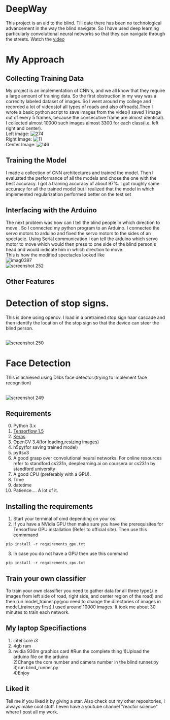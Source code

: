 # DeepWay
This project is an aid to the blind. Till date there has been no technological advancement in the way the blind navigate. So I have used deep learning particularly convolutional neural networks so that they can navigate through the streets. Watch the <a href="https://www.youtube.com/watch?v=qkmU8mN0LwE&feature=youtu.be"> video </a>
# My Approach 
## Collecting Training Data
My project is an implementation of CNN's, and we all know that they require a large amount of training data. So the first obstruction in my way was a correclty labeled dataset of images. So I went around my college and recorded a lot of videos(of all types of roads and also offroads).Then I wrote a basic python script to  save images from the video(I saved 1 image out of every 5 frames, because the consecutive frame are almost identical). I collected almost 10000 such images almost 3300 for each class(i.e. left right and center). 
<br>Left image:
![274](https://user-images.githubusercontent.com/24778913/41227028-10cf6888-6d91-11e8-805a-bef4814ed1c1.jpg)
<br>Right Image:
![11](https://user-images.githubusercontent.com/24778913/41227057-2e4b95bc-6d91-11e8-83ff-4744bcf49382.jpg)
<br>Center Image:
![146](https://user-images.githubusercontent.com/24778913/41227081-42005b88-6d91-11e8-8de5-6ee415d8f617.jpg)




## Training the Model
I made a collection of CNN architectures and trained the model. Then I evaluated the performance of all the models and chose the one with the best accuracy. I got a training accuracy of about 97%. I got roughly same accuracy for all the trained model but I realized that the model in which implemented regularization performed better on the test set

   
## Interfacing with the Arduino
The next problem was how can I tell the blind people in which direction to move .
So I connected my python program to an Arduino. I connected the servo motors to arduino and fixed the servo motors to the sides of an spectacle.  Using Serial communication I can tell the arduino which servo motor to move which would then press to one side of the blind person's head and would indicate him in which direction to move.<br> This is how the modified spectacles looked like</br>
![imag0397](https://user-images.githubusercontent.com/24778913/41227853-ec3f52fa-6d93-11e8-9760-6dcbd931fd4f.jpg)
<br>
![screenshot 252](https://user-images.githubusercontent.com/24778913/41864405-8a17f052-78c7-11e8-9cbf-c1d20847a074.png)
## Other Features

# Detection of stop signs. ##
This is done using opencv. I load in a pretrained stop sign haar cascade and then identify the location of the stop sign so that the device can steer the blind person.
##
![screenshot 250](https://user-images.githubusercontent.com/24778913/41857100-5252bbd8-78b4-11e8-8639-db7bf9359a58.png)
##
# Face Detection
This is achieved using Dlibs face detector.(trying to implement face recognition)
##
![screenshot 249](https://user-images.githubusercontent.com/24778913/41856995-0a62bc06-78b4-11e8-812b-38d02cdfca1d.png)
##
## Requirements
0. Python 3.x
1. <a href="https://tensorflow.org">Tensorflow 1.5</a>
2. <a href="https://keras.io">Keras</a>
3. OpenCV 3.4(for loading,resizing images)
4. h5py(for saving trained model)
5. pyttsx3
6. A good grasp over convolutional neural networks. For online resources refer to standford cs231n, deeplearning.ai on coursera or cs231n by standford university
7. A good CPU (preferably with a GPU).
8. Time
9. datetime
10. Patience.... A lot of it.

## Installing the requirements
1. Start your terminal of cmd depending on your os.
  2. If you have a NVidia GPU then make sure you have the prerequisites for Tensorflow GPU installation (Refer to official site). Then use this commmand

    pip install -r requirements_gpu.txt

  3. In case you do not have a GPU then use this command

    pip install -r requirements_cpu.txt

## Train your own classifier
To train your own classifier you need to gather data for all three type(.i.e images from left side of road, right side, and center region of the road) and then run model_trainer.py(you need to change the directories of images in model_trainer.py first).I used around 10000 images.
It took me about 30 minutes to train each network.<br>
## My laptop Specifiactions
1) intel core i3<br>
2) 4gb ram<br>
3) nvidia 930m graphics card
#Run the complete thing
1)Upload the arduino file on the arduino<br>
2)Change the com number and camera number in the blind runner.py<br>
3)run blind_runner.py<br>
4)Enjoy<br>
## Liked it
Tell me if you liked it by giving a star. Also check out my other repositories, I always make cool stuff. I even have a youtube channel "reactor science" where I post all my work.



